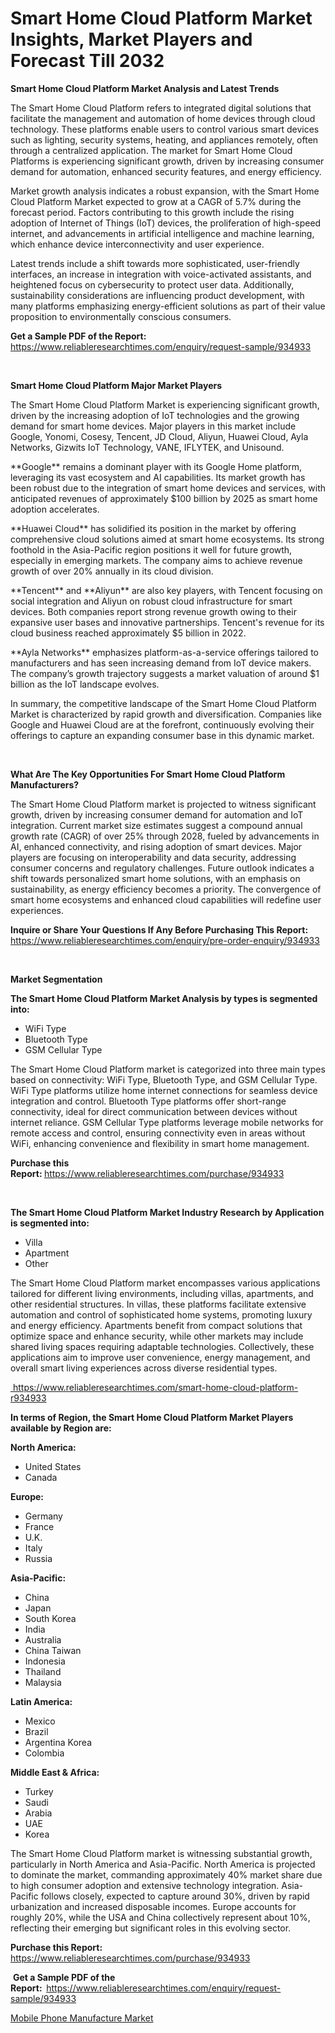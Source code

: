 <p><h1>Smart Home Cloud Platform Market Insights, Market Players and Forecast Till 2032</h1></p><p><strong>Smart Home Cloud Platform Market Analysis and Latest Trends</strong></p>
<p><p>The Smart Home Cloud Platform refers to integrated digital solutions that facilitate the management and automation of home devices through cloud technology. These platforms enable users to control various smart devices such as lighting, security systems, heating, and appliances remotely, often through a centralized application. The market for Smart Home Cloud Platforms is experiencing significant growth, driven by increasing consumer demand for automation, enhanced security features, and energy efficiency.</p><p>Market growth analysis indicates a robust expansion, with the Smart Home Cloud Platform Market expected to grow at a CAGR of 5.7% during the forecast period. Factors contributing to this growth include the rising adoption of Internet of Things (IoT) devices, the proliferation of high-speed internet, and advancements in artificial intelligence and machine learning, which enhance device interconnectivity and user experience. </p><p>Latest trends include a shift towards more sophisticated, user-friendly interfaces, an increase in integration with voice-activated assistants, and heightened focus on cybersecurity to protect user data. Additionally, sustainability considerations are influencing product development, with many platforms emphasizing energy-efficient solutions as part of their value proposition to environmentally conscious consumers.</p></p>
<p><strong>Get a Sample PDF of the Report:&nbsp;</strong> <a href="https://www.reliableresearchtimes.com/enquiry/request-sample/934933?utm_campaign=2006&utm_medium=2&utm_source=Github&utm_content=ia&utm_term=07032025&utm_id=smart-home-cloud-platform">https://www.reliableresearchtimes.com/enquiry/request-sample/934933</a></p>
<p>&nbsp;</p>
<p><strong>Smart Home Cloud Platform Major Market Players</strong></p>
<p><p>The Smart Home Cloud Platform Market is experiencing significant growth, driven by the increasing adoption of IoT technologies and the growing demand for smart home devices. Major players in this market include Google, Yonomi, Cosesy, Tencent, JD Cloud, Aliyun, Huawei Cloud, Ayla Networks, Gizwits IoT Technology, VANE, IFLYTEK, and Unisound.</p><p>**Google** remains a dominant player with its Google Home platform, leveraging its vast ecosystem and AI capabilities. Its market growth has been robust due to the integration of smart home devices and services, with anticipated revenues of approximately $100 billion by 2025 as smart home adoption accelerates.</p><p>**Huawei Cloud** has solidified its position in the market by offering comprehensive cloud solutions aimed at smart home ecosystems. Its strong foothold in the Asia-Pacific region positions it well for future growth, especially in emerging markets. The company aims to achieve revenue growth of over 20% annually in its cloud division.</p><p>**Tencent** and **Aliyun** are also key players, with Tencent focusing on social integration and Aliyun on robust cloud infrastructure for smart devices. Both companies report strong revenue growth owing to their expansive user bases and innovative partnerships. Tencent's revenue for its cloud business reached approximately $5 billion in 2022.</p><p>**Ayla Networks** emphasizes platform-as-a-service offerings tailored to manufacturers and has seen increasing demand from IoT device makers. The company’s growth trajectory suggests a market valuation of around $1 billion as the IoT landscape evolves.</p><p>In summary, the competitive landscape of the Smart Home Cloud Platform Market is characterized by rapid growth and diversification. Companies like Google and Huawei Cloud are at the forefront, continuously evolving their offerings to capture an expanding consumer base in this dynamic market.</p></p>
<p>&nbsp;</p>
<p><strong>What Are The Key Opportunities For Smart Home Cloud Platform Manufacturers?</strong></p>
<p><p>The Smart Home Cloud Platform market is projected to witness significant growth, driven by increasing consumer demand for automation and IoT integration. Current market size estimates suggest a compound annual growth rate (CAGR) of over 25% through 2028, fueled by advancements in AI, enhanced connectivity, and rising adoption of smart devices. Major players are focusing on interoperability and data security, addressing consumer concerns and regulatory challenges. Future outlook indicates a shift towards personalized smart home solutions, with an emphasis on sustainability, as energy efficiency becomes a priority. The convergence of smart home ecosystems and enhanced cloud capabilities will redefine user experiences.</p></p>
<p><strong>Inquire or Share Your Questions If Any Before Purchasing This Report:</strong> <a href="https://www.reliableresearchtimes.com/enquiry/pre-order-enquiry/934933?utm_campaign=2006&utm_medium=2&utm_source=Github&utm_content=ia&utm_term=07032025&utm_id=smart-home-cloud-platform">https://www.reliableresearchtimes.com/enquiry/pre-order-enquiry/934933</a></p>
<p>&nbsp;</p>
<p><strong>Market Segmentation</strong></p>
<p><strong>The Smart Home Cloud Platform Market Analysis by types is segmented into:</strong></p>
<p><ul><li>WiFi Type</li><li>Bluetooth Type</li><li>GSM Cellular Type</li></ul></p>
<p><p>The Smart Home Cloud Platform market is categorized into three main types based on connectivity: WiFi Type, Bluetooth Type, and GSM Cellular Type. WiFi Type platforms utilize home internet connections for seamless device integration and control. Bluetooth Type platforms offer short-range connectivity, ideal for direct communication between devices without internet reliance. GSM Cellular Type platforms leverage mobile networks for remote access and control, ensuring connectivity even in areas without WiFi, enhancing convenience and flexibility in smart home management.</p></p>
<p><strong>Purchase this Report:&nbsp;</strong><a href="https://www.reliableresearchtimes.com/purchase/934933?utm_campaign=2006&utm_medium=2&utm_source=Github&utm_content=ia&utm_term=07032025&utm_id=smart-home-cloud-platform">https://www.reliableresearchtimes.com/purchase/934933</a></p>
<p>&nbsp;</p>
<p><strong>The Smart Home Cloud Platform Market Industry Research by Application is segmented into:</strong></p>
<p><ul><li>Villa</li><li>Apartment</li><li>Other</li></ul></p>
<p><p>The Smart Home Cloud Platform market encompasses various applications tailored for different living environments, including villas, apartments, and other residential structures. In villas, these platforms facilitate extensive automation and control of sophisticated home systems, promoting luxury and energy efficiency. Apartments benefit from compact solutions that optimize space and enhance security, while other markets may include shared living spaces requiring adaptable technologies. Collectively, these applications aim to improve user convenience, energy management, and overall smart living experiences across diverse residential types.</p></p>
<p><a href="https://www.reliableresearchtimes.com/smart-home-cloud-platform-r934933?utm_campaign=2006&utm_medium=2&utm_source=Github&utm_content=ia&utm_term=07032025&utm_id=smart-home-cloud-platform">&nbsp;https://www.reliableresearchtimes.com/smart-home-cloud-platform-r934933</a></p>
<p><strong>In terms of Region, the Smart Home Cloud Platform Market Players available by Region are:</strong></p>
<p>
    <p> <strong> North America: </strong>
        <ul>
            <li>United States</li>
            <li>Canada</li>
        </ul>
        </p> 
    <p> <strong> Europe: </strong>
        <ul>
            <li>Germany</li>
            <li>France</li>
            <li>U.K.</li>
            <li>Italy</li>
            <li>Russia</li>
        </ul>
        </p> 
    <p> <strong> Asia-Pacific: </strong>
        <ul>
            <li>China</li>
            <li>Japan</li>
            <li>South Korea</li>
            <li>India</li>
            <li>Australia</li>
            <li>China Taiwan</li>
            <li>Indonesia</li>
            <li>Thailand</li>
            <li>Malaysia</li>
        </ul>
        </p> 
    <p> <strong> Latin America: </strong>
        <ul>
            <li>Mexico</li>
            <li>Brazil</li>
            <li>Argentina Korea</li>
            <li>Colombia</li>
        </ul>
        </p> 
    <p> <strong> Middle East & Africa: </strong>
        <ul>
            <li>Turkey</li>
            <li>Saudi</li>
            <li>Arabia</li>
            <li>UAE</li>
            <li>Korea</li>
        </ul>
    </p>
    </p>
<p><p>The Smart Home Cloud Platform market is witnessing substantial growth, particularly in North America and Asia-Pacific. North America is projected to dominate the market, commanding approximately 40% market share due to high consumer adoption and extensive technology integration. Asia-Pacific follows closely, expected to capture around 30%, driven by rapid urbanization and increased disposable incomes. Europe accounts for roughly 20%, while the USA and China collectively represent about 10%, reflecting their emerging but significant roles in this evolving sector.</p></p>
<p><strong>Purchase this Report: </strong><a href="https://www.reliableresearchtimes.com/purchase/934933?utm_campaign=2006&utm_medium=2&utm_source=Github&utm_content=ia&utm_term=07032025&utm_id=smart-home-cloud-platform">https://www.reliableresearchtimes.com/purchase/934933</a></p>
<p>&nbsp;<strong>Get a Sample PDF of the Report:&nbsp;&nbsp;</strong><a href="https://www.reliableresearchtimes.com/enquiry/request-sample/934933?utm_campaign=2006&utm_medium=2&utm_source=Github&utm_content=ia&utm_term=07032025&utm_id=smart-home-cloud-platform">https://www.reliableresearchtimes.com/enquiry/request-sample/934933</a></p>
<p><strong></strong></p>
<p><p><a href="https://github.com/bmorecock/Market-Research-Report-List-6/blob/main/mobile-phone-manufacture-market.md?utm_campaign=2006&utm_medium=2&utm_source=Github&utm_content=ia&utm_term=07032025&utm_id=smart-home-cloud-platform">Mobile Phone Manufacture Market</a></p></p>